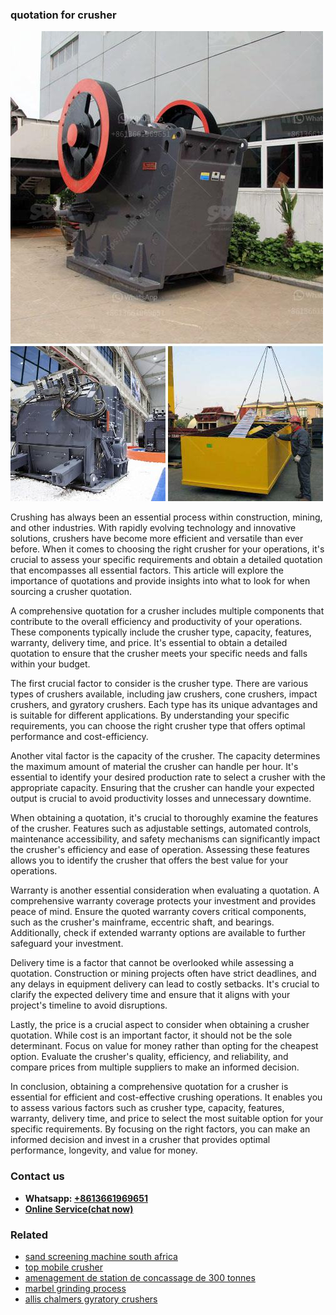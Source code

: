 <h3>quotation for crusher</h3><img src='1708408500.jpg' alt=''><p>Crushing has always been an essential process within construction, mining, and other industries. With rapidly evolving technology and innovative solutions, crushers have become more efficient and versatile than ever before. When it comes to choosing the right crusher for your operations, it's crucial to assess your specific requirements and obtain a detailed quotation that encompasses all essential factors. This article will explore the importance of quotations and provide insights into what to look for when sourcing a crusher quotation.</p><p>A comprehensive quotation for a crusher includes multiple components that contribute to the overall efficiency and productivity of your operations. These components typically include the crusher type, capacity, features, warranty, delivery time, and price. It's essential to obtain a detailed quotation to ensure that the crusher meets your specific needs and falls within your budget.</p><p>The first crucial factor to consider is the crusher type. There are various types of crushers available, including jaw crushers, cone crushers, impact crushers, and gyratory crushers. Each type has its unique advantages and is suitable for different applications. By understanding your specific requirements, you can choose the right crusher type that offers optimal performance and cost-efficiency.</p><p>Another vital factor is the capacity of the crusher. The capacity determines the maximum amount of material the crusher can handle per hour. It's essential to identify your desired production rate to select a crusher with the appropriate capacity. Ensuring that the crusher can handle your expected output is crucial to avoid productivity losses and unnecessary downtime.</p><p>When obtaining a quotation, it's crucial to thoroughly examine the features of the crusher. Features such as adjustable settings, automated controls, maintenance accessibility, and safety mechanisms can significantly impact the crusher's efficiency and ease of operation. Assessing these features allows you to identify the crusher that offers the best value for your operations.</p><p>Warranty is another essential consideration when evaluating a quotation. A comprehensive warranty coverage protects your investment and provides peace of mind. Ensure the quoted warranty covers critical components, such as the crusher's mainframe, eccentric shaft, and bearings. Additionally, check if extended warranty options are available to further safeguard your investment.</p><p>Delivery time is a factor that cannot be overlooked while assessing a quotation. Construction or mining projects often have strict deadlines, and any delays in equipment delivery can lead to costly setbacks. It's crucial to clarify the expected delivery time and ensure that it aligns with your project's timeline to avoid disruptions.</p><p>Lastly, the price is a crucial aspect to consider when obtaining a crusher quotation. While cost is an important factor, it should not be the sole determinant. Focus on value for money rather than opting for the cheapest option. Evaluate the crusher's quality, efficiency, and reliability, and compare prices from multiple suppliers to make an informed decision.</p><p>In conclusion, obtaining a comprehensive quotation for a crusher is essential for efficient and cost-effective crushing operations. It enables you to assess various factors such as crusher type, capacity, features, warranty, delivery time, and price to select the most suitable option for your specific requirements. By focusing on the right factors, you can make an informed decision and invest in a crusher that provides optimal performance, longevity, and value for money.</p><h3>Contact us</h3><ul><li><strong>Whatsapp:&nbsp;<a href="https://wa.me/8613661969651">+8613661969651</a></strong></li><li><a href="https://swt.shibang-china.com/?git&amp;zhl&amp;quotation for crusher"><strong>Online Service(chat now)</strong></a></li></ul><h3>Related</h3><ul><li><a href='sand screening machine south africa.md'>sand screening machine south africa</a></li><li><a href='top mobile crusher.md'>top mobile crusher</a></li><li><a href='amenagement de station de concassage de 300 tonnes.md'>amenagement de station de concassage de 300 tonnes</a></li><li><a href='marbel grinding process.md'>marbel grinding process</a></li><li><a href='allis chalmers gyratory crushers.md'>allis chalmers gyratory crushers</a></li></ul>